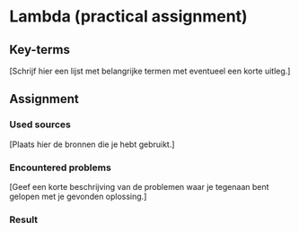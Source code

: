 # Lambda (practical assignment)  


## Key-terms  
[Schrijf hier een lijst met belangrijke termen met eventueel een korte uitleg.]

## Assignment  

### Used sources  
[Plaats hier de bronnen die je hebt gebruikt.]

### Encountered problems  
[Geef een korte beschrijving van de problemen waar je tegenaan bent gelopen met je gevonden oplossing.]

### Result  